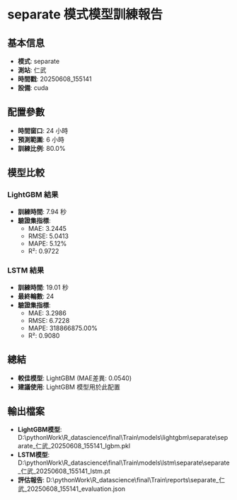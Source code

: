 
# separate 模式模型訓練報告

## 基本信息
- **模式**: separate
- **測站**: 仁武
- **時間戳**: 20250608_155141
- **設備**: cuda

## 配置參數
- **時間窗口**: 24 小時
- **預測範圍**: 6 小時
- **訓練比例**: 80.0%

## 模型比較

### LightGBM 結果

- **訓練時間**: 7.94 秒
- **驗證集指標**:
  - MAE: 3.2445
  - RMSE: 5.0413
  - MAPE: 5.12%
  - R²: 0.9722

### LSTM 結果

- **訓練時間**: 19.01 秒
- **最終輪數**: 24
- **驗證集指標**:
  - MAE: 3.2986
  - RMSE: 6.7228
  - MAPE: 318866875.00%
  - R²: 0.9080

## 總結

- **較佳模型**: LightGBM (MAE差異: 0.0540)
- **建議使用**: LightGBM 模型用於此配置


## 輸出檔案
- **LightGBM模型**: D:\pythonWork\R_datascience\final\Train\models\lightgbm\separate\separate_仁武_20250608_155141_lgbm.pkl
- **LSTM模型**: D:\pythonWork\R_datascience\final\Train\models\lstm\separate\separate_仁武_20250608_155141_lstm.pt
- **評估報告**: D:\pythonWork\R_datascience\final\Train\reports\separate_仁武_20250608_155141_evaluation.json

